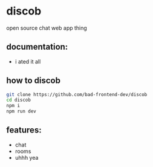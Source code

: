 # discob

open source chat web app thing

## documentation:

- i ated it all

## how to discob

```sh
git clone https://github.com/bad-frontend-dev/discob
cd discob
npm i
npm run dev
```

## features:

- chat
- rooms
- uhhh yea
